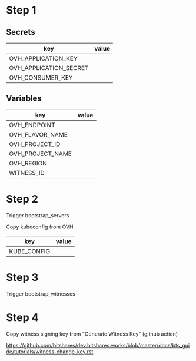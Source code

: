 # Step 1

## Secrets

| key                    | value |
|------------------------|-------|
| OVH_APPLICATION_KEY    |       |
| OVH_APPLICATION_SECRET |       |
| OVH_CONSUMER_KEY       |       |

## Variables

| key              | value |
|------------------|-------|
| OVH_ENDPOINT     |       |
| OVH_FLAVOR_NAME  |       |
| OVH_PROJECT_ID   |       |
| OVH_PROJECT_NAME |       |
| OVH_REGION       |       |
| WITNESS_ID       |       |

# Step 2

Trigger bootstrap_servers

Copy kubeconfig from OVH 

| key                    | value |
|------------------------|-------|
| KUBE_CONFIG            |       |

# Step 3

Trigger bootstrap_witnesses

# Step 4

Copy witness signing key from "Generate Witness Key" (github action)

https://github.com/bitshares/dev.bitshares.works/blob/master/docs/bts_guide/tutorials/witness-change-key.rst
